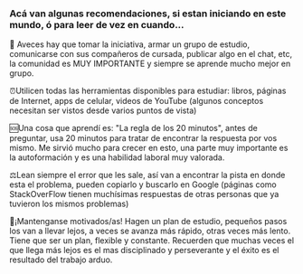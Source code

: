 ### Acá van algunas recomendaciones, si estan iniciando en este mundo, ó para leer de vez en cuando...    

🏴 Aveces hay que tomar la iniciativa, armar un grupo de estudio, comunicarse con sus compañeros de cursada, publicar algo en el chat, etc, la comunidad es MUY IMPORTANTE y siempre se aprende mucho mejor en grupo.

⏰Utilicen todas las herramientas disponibles para estudiar: libros, páginas de Internet, apps de celular, videos de YouTube (algunos conceptos necesitan ser vistos desde varios puntos de vista)

🆘Una cosa que aprendí es: "La regla de los 20 minutos", antes de preguntar, usa 20 minutos para tratar de encontrar la respuesta por vos mismo. Me sirvió mucho para crecer en esto, una parte muy importante es la autoformación y es una habilidad laboral muy valorada.

⚖️Lean siempre el error que les sale, así van a encontrar la pista en donde esta el problema, pueden copiarlo y buscarlo en Google (páginas como StackOverFlow tienen muchísimas respuestas de otras personas que ya tuvieron los mismos problemas)

🍎¡Mantenganse motivados/as! Hagen un plan de estudio, pequeños pasos los van a llevar lejos, a veces se avanza más rápido, otras veces más lento. Tiene que ser un plan, flexible y constante. Recuerden que muchas veces el que llega más lejos es el mas disciplinado y perseverante y el éxito es el resultado del trabajo arduo.

